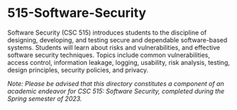 # 515-Software-Security

Software Security (CSC 515) introduces students to the discipline of designing, developing, and testing secure and dependable software-based systems. Students will learn about risks and vulnerabilities, and effective software security techniques. Topics include common vulnerabilities, access control, information leakage, logging, usability, risk analysis, testing, design principles, security policies, and privacy.

_Note: Please be advised that this directory constitutes a component of an academic endeavor for CSC 515: Software Security, completed during the Spring semester of 2023._
